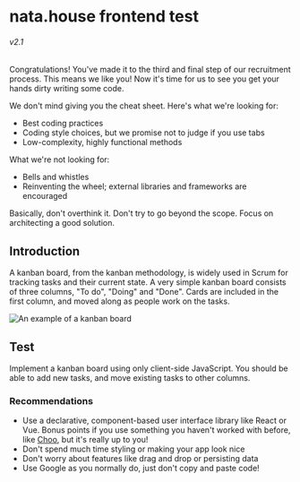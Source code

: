 # nata.house frontend test
###### v2.1

Congratulations! You've made it to the third and final step of our recruitment process. This means we like you! Now it's time for us to see you get your hands dirty writing some code.

We don't mind giving you the cheat sheet. Here's what we're looking for:
* Best coding practices
* Coding style choices, but we promise not to judge if you use tabs
* Low-complexity, highly functional methods

What we're not looking for:
* Bells and whistles
* Reinventing the wheel; external libraries and frameworks are encouraged

Basically, don't overthink it. Don't try to go beyond the scope. Focus on architecting a good solution.

## Introduction
A kanban board, from the kanban methodology, is widely used in Scrum for tracking tasks and their current state. A very simple kanban board consists of three columns, "To do", "Doing" and "Done". Cards are included in the first column, and moved along as people work on the tasks.

![An example of a kanban board](https://i.imgur.com/K4HVqeM.png)

## Test
Implement a kanban board using only client-side JavaScript. You should be able to add new tasks, and move existing tasks to other columns.

### Recommendations
* Use a declarative, component-based user interface library like React or Vue. Bonus points if you use something you haven't worked with before, like [Choo](https://github.com/choojs/choo), but it's really up to you!
* Don't spend much time styling or making your app look nice
* Don't worry about features like drag and drop or persisting data
* Use Google as you normally do, just don't copy and paste code!
